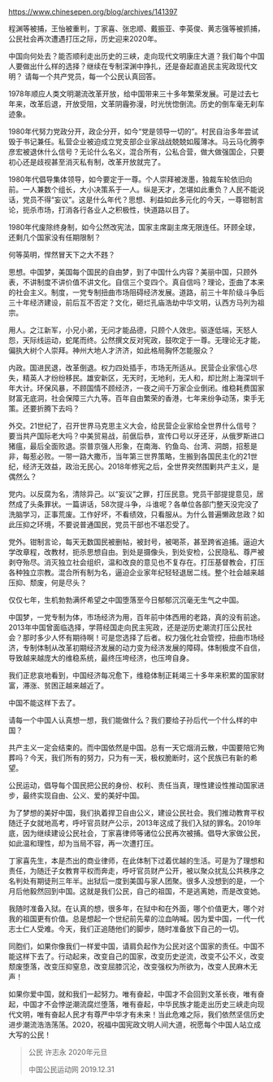 https://www.chinesepen.org/blog/archives/141397

程渊等被捕，王怡被重判，丁家喜、张忠顺、戴振亚、李英俊、黄志强等被抓捕，公民社会再次遭遇打压之际，历史迎来2020年。

中国向何处去？能否顺利走出历史的三峡，走向现代文明康庄大道？我们每个中国人要做出什么样的选择？继续在专制深渊中挣扎，还是奋起直追民主宪政现代文明？ 请每一个共产党员，每一个公民认真回答。

1978年顺应人类文明潮流改革开放，给中国带来三十多年繁荣发展。可是过去七年来，改革后退，开放受阻，文革阴霾弥漫，时光恍惚倒流。历史的倒车毫无刹车迹象。

1980年代努力党政分开，政企分开，如今“党是领导一切的”。村民自治多年尝试毁于书记兼任。私营企业被迫成立党支部企业家战战兢兢如履薄冰。马云马化腾李彦宏被退休什么信号？无论什么名义，混合所有，公私合营，做大做强国企，只要初心还是歧视甚至消灭私有制，改革开放就完了。

1980年代倡导集体领导，如今要定于一尊。个人崇拜被泼墨，独裁车轮依旧向前。一人兼数个组长，大小决策系于一人。纵是天才，怎堪如此重负？人民不能说话，党员不得“妄议”。这是什么年代？思想、利益如此多元化的今天，一尊钳制言论，扼杀市场，打消各行各业人之积极性，快道路以目了。

1980年代废除终身制，如今公然改宪法，国家主席副主席无限连任。环顾全球，还剩几个国家没有任期限制？

何等英明，悍然冒天下之大不韪？

思想。中国梦，美国每个国民的自由梦，到了中国什么内容？美丽中国，只顾外表，不讲制度不讲价值不讲文化。自信三个变四个。真自信吗？理论，歪曲了本来的社会主义。制度，一党专制扭曲市场阻碍经济发展。道路，前三十年阶级斗争后三十年经济建设，前后互不否定？文化，砸烂孔庙浩劫中华文明，认西方马列为祖宗。

用人。之江新军，小兄小弟，无问才能品德，只顾个人效忠。驱逐低端，天怒人怨，天际线运动，蛇尾而终。公然撰文反对宪政，鼓吹定于一尊。无理论无才能，偏执大树个人崇拜。神州大地人才济济，如此格局胸怀怎能服众？

内政。国进民退，改革倒退。权力四处插手，市场无所适从。民营企业家信心尽失，精英人才纷纷移民。雄安新区，无天时，无地利，无人和，却比附上海深圳千年大计。环保风暴，不顾国情不顾经济，一夜之间千万家企业倒闭。维稳耗费国家财富无底洞，社会保障三六九等。百年自由繁荣的香港，七年来纷争动荡，束手无策。还要折腾下去吗？

外交。21世纪了，召开世界马克思主义大会，给民营企业家给全世界什么信号？要当共产国际老大吗？中美贸易战，前倨后恭，宣传口号以牙还牙，从俄罗斯进口猪瘟，最后全面败退。崇普京强人形象，在南海、钓鱼岛、台湾、洞朗，招惹是非，每惹必败。一带一路大撒币，当年第三世界策略，生搬到各国民主化的21世纪，经济无效益，政治无民心。2018年修宪之后，全世界突然围剿共产主义，是偶然么？

党内。以反腐为名，清除异己。以“妄议”之罪，打压民意。党员干部提提意见，居然成了头条罪状。一篇讲话，58次提斗争，斗谁呢？各单位各部门整天没完没了洗脑学习，正事荒废。工作好坏，不看绩效，只看服从。为什么普遍懒政怠政？如此压抑之环境，不要说普通国民，党员干部也不堪忍受了。

党外。钳制言论，每天无数国民被删帖，被封号，被喝茶，甚至跨省追捕。逼迫大学改章程，改教材，扼杀思想自由。到处是摄像头，到处安检，公民隐私、尊严被剥夺殆尽。消灭独立社会组织，温和改良的意见也不复存在。打压基督教会，打压各种独立宗教。混合所有制为名，逼迫企业家年纪轻轻退居二线。整个社会越来越压抑、颓废，何是尽头？

仅仅七年，生机勃勃满怀希望之中国堕落至今日郁郁沉沉毫无生气之中国。

中国梦，一党专制为体，市场经济为用，百年前中体西用的老路，真的没有前途。2013年中国曾面临选择，学蒋经国走向民主宪政，还是逆历史潮流打压公民社会？那时多少人怀有期待啊！可是您选择了后者。权力强化社会管控，扭曲市场经济，专制体制从改革初期经济发展的动力变为经济发展的障碍。体制极度不自信，导致越来越庞大的维稳系统，最终压垮经济，也压垮自身。

我们正悲哀地看到，中国经济每况愈下，维稳体制正耗竭三十多年来积累的国家财富，滞涨、贫困正越来越近了。

中国不能这样下去了。

请每一个中国人认真想一想，我们能做什么？我们要给子孙后代一个什么样的中国？

共产主义一定会结束的。而中国依然是中国。总有一天它烟消云散，中国要陪它殉葬吗？今天，我们所有的努力，只为有一天，极权脆断时，这个民族已有新的希望。

公民运动，倡导每个国民把公民的身份、权利、责任当真，理性建设性推动国家进步，最终实现自由、公义、爱的美好中国。

为了梦想的美好中国，我们执着捍卫自由公义，建设公民社会。我们推动教育平权随迁子女就地高考，呼吁官员财产公示，2013年这成了我们入狱的罪名。2019年底，因为继续建设公民社会，丁家喜律师等诸位公民再次被捕。倡导大家做公民，如此温和理性，却为当局不容，再一次遭打压。

丁家喜先生，本是杰出的商业律师，在此体制下过着优越的生活。可是为了理想和责任，为随迁子女教育平权而奔走，呼吁官员财产公开，被以聚众扰乱公共秩序之名判处有期徒刑三年半。出狱后一度到美国与家人团聚。很多人没想到的是，一个月后他毅然回到中国。这就是我们公民，自己的祖国，不是逃离她，而是改变她。

我随时准备入狱。在认真的想，很多年，在狱中和在外面，哪个价值更大，哪个对我的祖国更有价值。总是想起一个世纪前先辈的泣血呐喊。因为爱中国，一代一代志士仁人受难。今天，我们正追随他们的脚步，随时准备放下自己的一切。

同胞们，如果你像我们一样爱中国，请肩负起作为公民对这个国家的责任。中国不能这样下去了。行动起来，改变自己的国家，改变历史逆流，改变不公不义，改变颓废堕落，改变压抑窒息，改变屈膝沉沦，改变强权为所欲为，改变人民麻木无声！

如果你爱中国，就和我们一起努力。唯有奋起，中国才不会回到文革长夜，唯有奋起，中国才不会悖逆潮流腐烂堕落，唯有奋起，中华民族才能走出历史三峡走向现代文明，唯有奋起人民才有尊严中华才有未来！当此危难之际，我们依然坚信历史进步潮流浩浩荡荡。2020，祝福中国宪政文明人间大道，祝愿每个中国人站立成大写的公民！

> 公民 许志永 2020年元旦
>
> 中国公民运动网
2019.12.31
